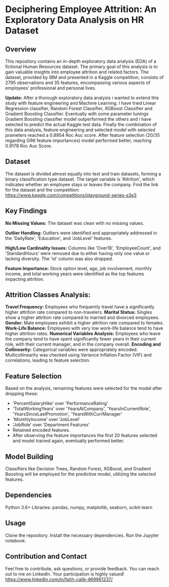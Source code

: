# Deciphering Employee Attrition: An Exploratory Data Analysis on HR Dataset

## Overview
This repository contains an in-depth exploratory data analysis (EDA) of a fictional Human Resources dataset. The primary goal of this analysis is to gain valuable insights into employee attrition and related factors. The dataset, provided by IBM and presented in a Kaggle competition, consists of 2795 observations and 35 features, encompassing various aspects of employees' professional and personal lives.

**Update:** After a thorough exploratory data analysis i wanted to extend this study with feature engineering and Machine Learning. I have tried Linear Regression classifier, Random Forest Classifier, XGBoost Classifier and Gradient Boosting Classifier. Eventually with some parameter tunings Gradient Boosting classifier model outperformed the others and i have selected to predict the actual Kaggle test data. Finally the combination of this data analysis, feature engineering and selected model with selected prameters reached  a 0.8954 Roc Auc score. After feature selection (20/35 regarding GINI feature importances) model performed better, reaching 0.9178 Roc Auc Score.

## Dataset
The dataset is divided almost equally into test and train datasets, forming a binary classification type dataset. The target variable is 'Attrition', which indicates whether an employee stays or leaves the company.
Find the link for the dataset and the competition: https://www.kaggle.com/competitions/playground-series-s3e3 

## Key Findings
**No Missing Values:** The dataset was clean with no missing values.

**Outlier Handling:** Outliers were identified and appropriately addressed in the 'DailyRate', 'Education', and 'JobLevel' features.

**High/Low Cardinality Issues:** Columns like 'Over18', 'EmployeeCount', and 'StandardHours' were removed due to either having only one value or lacking diversity. The 'id' column was also dropped.

**Feature Importance:** Stock option level, age, job involvement, monthly income, and total working years were identified as the top features impacting attrition.

## Attrition Classes Analysis:
**Travel Frequency:** Employees who frequently travel have a significantly higher attrition rate compared to non-travelers.
**Marital Status:** Singles show a higher attrition rate compared to married and divorced employees.
**Gender:** Male employees exhibit a higher attrition rate compared to females.
**Work-Life Balance:** Employees with very low work-life balance tend to have higher attrition rates.
**Numerical Variables Analysis:** Employees who leave the company tend to have spent significantly fewer years in their current role, with their current manager, and in the company overall.
**Encoding and Collinearity:** Categorical variables were appropriately encoded. Multicollinearity was checked using Variance Inflation Factor (VIF) and correlations, leading to feature selection.

## Feature Selection
Based on the analysis, remaining features were selected for the model after dropping these:

* 'PercentSalaryHike' over 'PerformanceRating'
* 'TotalWorkingYears' over 'YearsAtCompany', 'YearsInCurrentRole', 'YearsSinceLastPromotion', 'YearsWithCurrManager'
* 'MonthlyIncome' over 'JobLevel'
* 'JobRole' over 'Department Features'
* Retained encoded features.
* After observing the feature importances the first 20 features selected and model trained again, eventually performed better.

## Model Building
Classifiers like Decision Trees, Random Forest, XGBoost, and Gradient Boosting will be employed for the predictive model, utilizing the selected features.

## Dependencies
Python 3.6+
Libraries: pandas, numpy, matplotlib, seaborn, scikit-learn

## Usage
Clone the repository.
Install the necessary dependencies.
Run the Jupyter notebook.


## Contribution and Contact
Feel free to contribute, ask questions, or provide feedback. You can reach out to me on LinkedIn. Your participation is highly valued! https://www.linkedin.com/in/fatih-calik-469961237/ 
